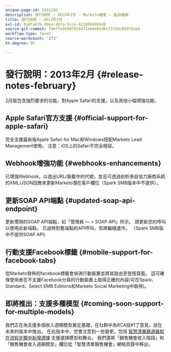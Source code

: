 ```yaml
---
unique-page-id: 2951103
description: 發行說明 — 2013年2月 — Marketo檔案 — 產品檔案
title: 發行說明 — 2013年2月
exl-id: 9adfa676-09ea-497a-bcce-42300848b9d8
source-git-commit: 74effe9f8078f8d71e6de01d6e737ddc86978abb
workflow-type: tm+mt
source-wordcount: '273'
ht-degree: 0%

---
```


# 發行說明：2013年2月 {#release-notes-february}

2月版包含強烈要求的功能、對Apple Safari的支援，以及其他小幅增強功能。

## Apple Safari官方支援 {#official-support-for-apple-safari}

完全支援最新版Apple Safari for Mac和Windows搭配Marketo Lead Management使用。 注意：iOS上的Safari不完全相容。

## Webhook增強功能 {#webhooks-enhancements}

已增強Webhook，以逸出URL/裝載中的代號，並且可透過剖析來自協力廠商系統的XML/JSON回應來更新Marketo潛在客戶欄位（Spark SMB版本中不提供）。

## 更新SOAP API端點 {#updated-soap-api-endpoint}

更新慣用的SOAP API端點，如「管理員 — > SOAP API」所示。 請更新您的呼叫以使用此新端點。 已過時對舊端點的API呼叫，但將繼續運作。 （Spark SMB版中不提供SOAP API）

## 行動支援Facebook標籤 {#mobile-support-for-facebook-tabs}

從Marketo發佈的facebook標籤會偵測行動裝置並將其路由至登陸頁面。 這可確保使用者在不支援Facebook分頁的行動裝置上取得正確的內容(可在Spark、Standard、Select SMB Editions和Marketo Social Marketing中取得)。

## 即將推出：支援多種模型 {#coming-soon-support-for-multiple-models}

我們正在為支援多個收入週期模型奠定基礎，在社群中為RCA投#1了意見，並在未來的版本中推出。 在此版本中，您會注意到一些變更，包括 [智慧清單篩選器和在流程步驟中新增選擇](/help/marketo/product-docs/reporting/revenue-cycle-analytics/revenue-cycle-models/find-all-leads-in-a-revenue-cycle-model.md) 支援選擇模型和舞台。 我們還將「銷售機會收入階段」和「銷售機會收入週期模型」欄位從「智慧清單銷售機會」網格頁簽中移出。
